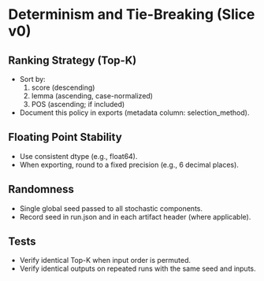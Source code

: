 # Determinism and Tie-Breaking (Slice v0)

## Ranking Strategy (Top-K)
- Sort by:
    1) score (descending)
    2) lemma (ascending, case-normalized)
    3) POS (ascending; if included)
- Document this policy in exports (metadata column: selection_method).

## Floating Point Stability
- Use consistent dtype (e.g., float64).
- When exporting, round to a fixed precision (e.g., 6 decimal places).

## Randomness
- Single global seed passed to all stochastic components.
- Record seed in run.json and in each artifact header (where applicable).

## Tests
- Verify identical Top-K when input order is permuted.
- Verify identical outputs on repeated runs with the same seed and inputs.
